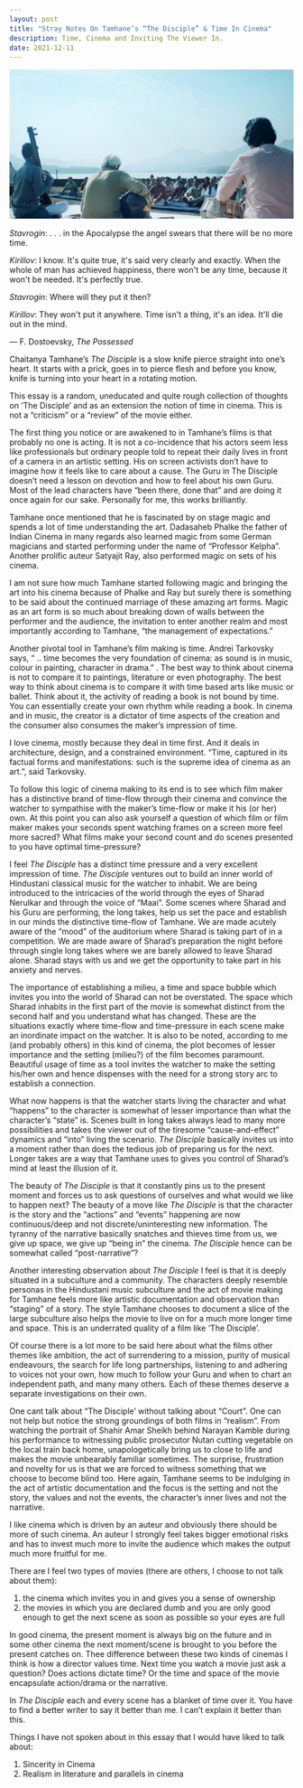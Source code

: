 ```yaml
---
layout: post
title: "Stray Notes On Tamhane’s “The Disciple” & Time In Cinema"
description: Time, Cinema and Inviting The Viewer In. 
date: 2021-12-11
---
```


![The Disciple](https://raw.githubusercontent.com/AbhiK24/abhik24.github.io/master/1339163_thediscipleofficialstill_326285.jpg)


*Stavrogin*: . . . in the Apocalypse the angel swears that there will be no more time.

*Kirillov*: I know. It's quite true, it's said very clearly and exactly. When the whole of man has achieved happiness, there won't be any time, because it won't be needed. It's perfectly true.

*Stavrogin*: Where will they put it then?

*Kirillov*: They won't put it anywhere. Time isn't a thing, it's an idea. It'll die out in the mind.

— F. Dostoevsky, *The Possessed*


Chaitanya Tamhane’s *The Disciple* is a slow knife pierce straight into one’s heart. It starts with a prick, goes in to pierce flesh and before you know, knife is turning into your heart in a rotating motion.

This essay is a random, uneducated and quite rough collection of thoughts on ‘The Disciple’ and as an extension the notion of time in cinema. This is not a “criticism” or a “review” of the movie either.

The first thing you notice or are awakened to in Tamhane’s films is that probably no one is acting. It is not a co-incidence that his actors seem less like professionals but ordinary people told to repeat their daily lives in front of a camera in an artistic setting. His on screen activists don’t have to imagine how it feels like to care about a cause. The Guru in The Disciple doesn’t need a lesson on devotion and how to feel about his own Guru. Most of the lead characters have “been there, done that” and are doing it once again for our sake. Personally for me, this works brilliantly.
 
Tamhane once mentioned that he is fascinated by on stage magic and spends a lot of time understanding the art. Dadasaheb Phalke the father of Indian Cinema in many regards also learned magic from some German magicians and started performing under the name of “Professor Kelpha”. Another prolific auteur Satyajit Ray, also performed magic on sets of his cinema. 

I am not sure how much Tamhane started following magic and bringing the art into his cinema because of Phalke and Ray but surely there is something to be said about the continued marriage of these amazing art forms. Magic as an art form is so much about breaking down of walls between the performer and the audience, the invitation to enter another realm and most importantly according to Tamhane, “the management of expectations.”

Another pivotal tool in Tamhane’s film making is time. Andrei Tarkovsky says, “ .. time becomes the very foundation of cinema: as sound is in music, colour in painting, character in drama.” . The best way to think about cinema is not to compare it to paintings, literature or even photography. The best way to think about cinema is to compare it with time based arts like music or ballet. Think about it, the activity of reading a book is not bound by time. You can essentially create your own rhythm while reading a book. In cinema and in music, the creator is a dictator of time aspects of the creation and the consumer also consumes the maker’s impression of time.

I love cinema, mostly because they deal in time first. And it deals in architecture, design, and a constrained environment. “Time, captured in its factual forms and manifestations: such is
the supreme idea of cinema as an art.”, said Tarkovsky.

To follow this logic of cinema making to its end is to see which film maker has a distinctive brand of time-flow through their cinema and convince the watcher to sympathise with the maker’s time-flow or make it his (or her) own. At this point you can also ask yourself a question of which film or film maker makes your seconds spent watching frames on a screen more feel more sacred? What films make your second count and do scenes presented to you have optimal time-pressure?

I feel *The Disciple* has a distinct time pressure and a very excellent impression of time. *The Disciple* ventures out to build an inner world of Hindustani classical music for the watcher to inhabit. We are being introduced to the intricacies of the world through the eyes of Sharad Nerulkar and through the voice of  “Maai”. Some scenes where Sharad and his Guru are performing, the long takes, help us set the pace and establish in our minds the distinctive time-flow of Tamhane. We are made acutely aware of the “mood” of the auditorium where Sharad is taking part of in a competition. We are made aware of Sharad’s preparation the night before through single long takes where we are barely allowed to leave Sharad alone. Sharad stays with us and we get the opportunity to take part in his anxiety and nerves.

The importance of establishing a milieu, a time and space bubble which invites you into the world of Sharad can not be overstated. The space which Sharad inhabits in the first part of the movie is somewhat distinct from the second half and you understand what has changed. These are the situations exactly where time-flow and time-pressure in each scene make an inordinate impact on the watcher. It is also to be noted, according to me (and probably others) in this kind of cinema, the plot becomes of lesser importance and the setting (milieu?) of the film becomes paramount. Beautiful usage of time as a tool invites the watcher to make the setting his/her own and hence dispenses with the need for a strong story arc to establish a connection. 

What now happens is that the watcher starts living the character and what “happens” to the character is somewhat of lesser importance than what the character’s “state” is. Scenes built in long takes always lead to many more possibilities and takes the viewer out of the tiresome “cause-and-effect” dynamics and “into” living the scenario. *The Disciple* basically invites us into a moment rather than does the tedious job of preparing us for the next. Longer takes are a way that Tamhane uses to gives you control of Sharad’s mind at least the illusion of it. 

The beauty of *The Disciple* is that it constantly pins us to the present moment and forces us to ask questions of ourselves and what would we like to happen next? The beauty of a move like *The Disciple* is that the character is the story and the “actions” and “events” happening are now continuous/deep and not discrete/uninteresting new information. The tyranny of the narrative basically snatches and thieves time from us, we give up space, we give up “being in” the cinema. *The Disciple* hence can be somewhat called “post-narrative”?

Another interesting observation about *The Disciple* I feel is that it is deeply situated in a subculture and a community. The characters deeply resemble personas in the Hindustani music subculture and the act of movie making for Tamhane feels more like artistic documentation and observation than “staging” of a story. The style Tamhane chooses to document a slice of the large subculture also helps the movie to live on for a much more longer time and space. This is an underrated quality of a film like ‘The Disciple’.

Of course there is a lot more to be said here about what the films other themes like ambition, the act of surrendering to a mission, purity of musical endeavours, the search for life long partnerships, listening to and adhering to voices not your own, how much to follow your Guru and when to chart an independent path, and many many others. Each of these themes deserve a separate investigations on their own.

One cant talk about “The Disciple’ without talking about “Court”. One can not help but notice the strong groundings of both films in “realism”. From watching the portrait of Shahir Amar Sheikh behind Narayan Kamble during his performance to witnessing public prosecutor Nutan cutting vegetable on the local train back home, unapologetically bring us to close to life and makes the movie unbearably familiar sometimes. The surprise, frustration and novelty for us is that we are forced to witness something that we choose to become blind too. Here again, Tamhane seems to be indulging in the act of artistic documentation and the focus is the setting and not the story, the values and not the events, the character’s inner lives and not the narrative. 


I like cinema which is driven by an auteur and obviously there should be more of such cinema. An auteur I strongly feel takes bigger emotional risks and has to invest much more to invite the audience which makes the output much more fruitful for me.

There are I feel two types of movies (there are others, I choose to not talk about them):
1. the cinema which invites you in and gives you a sense of ownership 
2. the movies in which you are declared dumb and you are only good enough to get the next scene as soon as possible so your eyes are full

In good cinema, the present moment is always big on the future and in some other cinema the next moment/scene is brought to you before the present catches on. Thee difference between these two kinds of cinemas I think is how a director values time. Next time you watch a movie just ask a question? Does actions dictate time? Or the time and space of the movie encapsulate action/drama or the narrative.

In *The Disciple* each and every scene has a blanket of time over it. You have to find a better writer to say it better than me. I can’t explain it better than this.



Things I have not spoken about in this essay that I would have liked to talk about:
1. Sincerity in Cinema
2. Realism in literature and parallels in cinema







